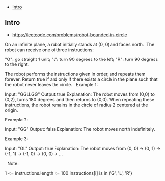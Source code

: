 - [Intro](#intro)

## Intro

- https://leetcode.com/problems/robot-bounded-in-circle

On an infinite plane, a robot initially stands at (0, 0) and faces north.  The robot can receive one of three instructions:

"G": go straight 1 unit;
"L": turn 90 degrees to the left;
"R": turn 90 degress to the right.

The robot performs the instructions given in order, and repeats them forever.
Return true if and only if there exists a circle in the plane such that the robot never leaves the circle.
 
Example 1:

Input: "GGLLGG"
Output: true
Explanation: 
The robot moves from (0,0) to (0,2), turns 180 degrees, and then returns to (0,0).
When repeating these instructions, the robot remains in the circle of radius 2 centered at the origin.

Example 2:

Input: "GG"
Output: false
Explanation: 
The robot moves north indefinitely.

Example 3:

Input: "GL"
Output: true
Explanation: 
The robot moves from (0, 0) -> (0, 1) -> (-1, 1) -> (-1, 0) -> (0, 0) -> ...

 
Note:

1 <= instructions.length <= 100
instructions[i] is in {'G', 'L', 'R'}

